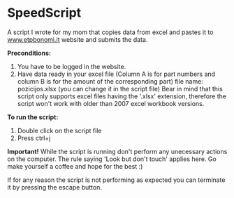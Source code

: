 # SpeedScript
A script I wrote for my mom that copies data from excel and pastes it to www.etpbonomi.it website and submits the data. 

<b>Preconditions:</b>
1. You have to be logged in the website.
2. Have data ready in your excel file (Column A is for  part numbers and column B is for the amount of the corresponding part)
  file name: pozicijos.xlsx (you can change it in the script file)
  Bear in mind that this script only supports excel files having the '.xlsx' extension, therefore the script won't work with older than 2007 excel workbook versions.

<b>To run the script:</b>
1. Double click on the script file
2. Press ctrl+j

<b>Important!</b> While the script is running don't perform any unecessary actions on the computer. The rule saying 'Look but don't touch' applies here. Go make yourself a coffee and hope for the best :)

If for any reason the script is not performing as expected you can terminate it by pressing the escape button.
